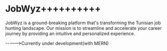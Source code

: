 # JobWyz++++++++++

JobWyz is a ground-breaking platform that's transforming the Tunisian job hunting landscape. Our mission is to streamline and accelerate your career journey by providing an intuitive and personalized experience.

----->Currently under development(with MERN)
